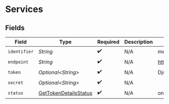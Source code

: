 # Services


## Fields

| Field                                                                     | Type                                                                      | Required                                                                  | Description                                                               | Example                                                                   |
| ------------------------------------------------------------------------- | ------------------------------------------------------------------------- | ------------------------------------------------------------------------- | ------------------------------------------------------------------------- | ------------------------------------------------------------------------- |
| `identifier`                                                              | *String*                                                                  | :heavy_check_mark:                                                        | N/A                                                                       | metadata-dev                                                              |
| `endpoint`                                                                | *String*                                                                  | :heavy_check_mark:                                                        | N/A                                                                       | https://epg.provider.plex.tv                                              |
| `token`                                                                   | *Optional\<String>*                                                       | :heavy_check_mark:                                                        | N/A                                                                       | DjoMtqFAGRL1uVtCyF1dKIorTbShJeqv                                          |
| `secret`                                                                  | *Optional\<String>*                                                       | :heavy_check_mark:                                                        | N/A                                                                       |                                                                           |
| `status`                                                                  | [GetTokenDetailsStatus](../../models/operations/GetTokenDetailsStatus.md) | :heavy_check_mark:                                                        | N/A                                                                       | online                                                                    |